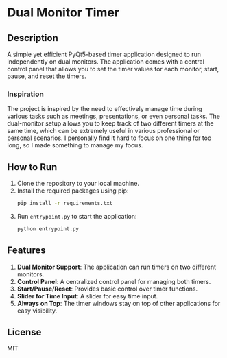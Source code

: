 # Dual Monitor Timer

## Description

A simple yet efficient PyQt5-based timer application designed to run independently on dual monitors. The application comes with a central control panel that allows you to set the timer values for each monitor, start, pause, and reset the timers.

### Inspiration

The project is inspired by the need to effectively manage time during various tasks such as meetings, presentations, or even personal tasks. The dual-monitor setup allows you to keep track of two different timers at the same time, which can be extremely useful in various professional or personal scenarios. I personally find it hard to focus on one thing for too long, so I made something to manage my focus. 

## How to Run

1. Clone the repository to your local machine.
2. Install the required packages using pip:
    ```bash
    pip install -r requirements.txt
    ```
3. Run `entrypoint.py` to start the application:
    ```bash
    python entrypoint.py
    ```

## Features

1. **Dual Monitor Support**: The application can run timers on two different monitors.
2. **Control Panel**: A centralized control panel for managing both timers.
3. **Start/Pause/Reset**: Provides basic control over timer functions.
4. **Slider for Time Input**: A slider for easy time input.
5. **Always on Top**: The timer windows stay on top of other applications for easy visibility.

## License

MIT

